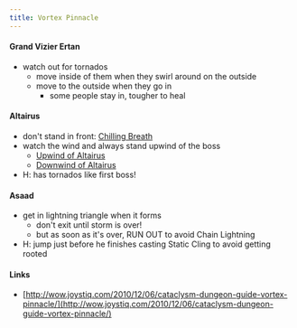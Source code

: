```yaml
---
title: Vortex Pinnacle
---
```


#### Grand Vizier Ertan
  * watch out for tornados
    * move inside of them when they swirl around on the outside
    * move to the outside when they go in
      * some people stay in, tougher to heal

#### Altairus
  * don't stand in front: [Chilling Breath](http://www.wowhead.com/spell=88308)
  * watch the wind and always stand upwind of the boss
    * [Upwind of Altairus](http://www.wowhead.com/spell=88282)
    * [Downwind of Altairus](http://www.wowhead.com/spell=88286)
  * H: has tornados like first boss!

#### Asaad
  * get in lightning triangle when it forms
    * don't exit until storm is over!
    * but as soon as it's over, RUN OUT to avoid Chain Lightning
  * H: jump just before he finishes casting Static Cling to avoid getting rooted

#### Links
  * [http://wow.joystiq.com/2010/12/06/cataclysm-dungeon-guide-vortex-pinnacle/](http://wow.joystiq.com/2010/12/06/cataclysm-dungeon-guide-vortex-pinnacle/)
